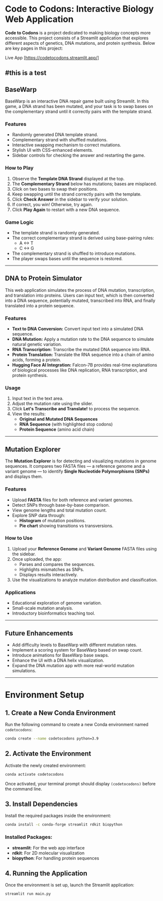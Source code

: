 # Code to Codons: Interactive Biology Web Application

**Code to Codons** is a project dedicated to making biology concepts more accessible. This project consists of a Streamlit application that explores different aspects of genetics, DNA mutations, and protein synthesis. Below are key pages in this project:

Live App [https://codetocodons.streamlit.app/]

#this is a test
---

## BaseWarp

BaseWarp is an interactive DNA repair game built using Streamlit. In this game, a DNA strand has been mutated, and your task is to swap bases on the complementary strand until it correctly pairs with the template strand.

### Features
- Randomly generated DNA template strand.
- Complementary strand with shuffled mutations.
- Interactive swapping mechanism to correct mutations.
- Stylish UI with CSS-enhanced elements.
- Sidebar controls for checking the answer and restarting the game.

### How to Play
1. Observe the **Template DNA Strand** displayed at the top.
2. The **Complementary Strand** below has mutations; bases are misplaced.
3. Click on two bases to swap their positions.
4. Keep swapping until the strand correctly pairs with the template.
5. Click **Check Answer** in the sidebar to verify your solution.
6. If correct, you win! Otherwise, try again.
7. Click **Play Again** to restart with a new DNA sequence.

### Game Logic
- The template strand is randomly generated.
- The correct complementary strand is derived using base-pairing rules:
  - A <-> T
  - C <-> G
- The complementary strand is shuffled to introduce mutations.
- The player swaps bases until the sequence is restored.

---

## DNA to Protein Simulator

This web application simulates the process of DNA mutation, transcription, and translation into proteins. Users can input text, which is then converted into a DNA sequence, potentially mutated, transcribed into RNA, and finally translated into a protein sequence.

### Features
- **Text to DNA Conversion:** Convert input text into a simulated DNA sequence.
- **DNA Mutation:** Apply a mutation rate to the DNA sequence to simulate natural genetic variation.
- **RNA Transcription:** Transcribe the mutated DNA sequence into RNA.
- **Protein Translation:** Translate the RNA sequence into a chain of amino acids, forming a protein.
- **Hugging Face AI Integration:** Falcon-7B provides real-time explanations of biological processes like DNA replication, RNA transcription, and protein synthesis.

### Usage
1. Input text in the text area.
2. Adjust the mutation rate using the slider.
3. Click **Let's Transcribe and Translate!** to process the sequence.
4. View the results:
   - **Original and Mutated DNA Sequences**
   - **RNA Sequence** (with highlighted stop codons)
   - **Protein Sequence** (amino acid chain)

---

## Mutation Explorer

The **Mutation Explorer** is for detecting and visualizing mutations in genome sequences. It compares two FASTA files — a reference genome and a variant genome — to identify **Single Nucleotide Polymorphisms (SNPs)** and displays them.

### Features
- Upload **FASTA** files for both reference and variant genomes.
- Detect SNPs through base-by-base comparison.
- View genome lengths and total mutation count.
- Explore SNP data through:
  - **Histogram** of mutation positions.
  - **Pie chart** showing transitions vs transversions.

### How to Use
1. Upload your **Reference Genome** and **Variant Genome** FASTA files using the sidebar.
2. Once uploaded, the app:
   - Parses and compares the sequences.
   - Highlights mismatches as SNPs.
   - Displays results interactively.
3. Use the visualizations to analyze mutation distribution and classification.

### Applications
- Educational exploration of genome variation.
- Small-scale mutation analysis.
- Introductory bioinformatics teaching tool.

---

## Future Enhancements
- Add difficulty levels to BaseWarp with different mutation rates.
- Implement a scoring system for BaseWarp based on swap count.
- Introduce animations for BaseWarp base swaps.
- Enhance the UI with a DNA helix visualization.
- Expand the DNA mutation app with more real-world mutation simulations.

---

# Environment Setup

## 1. Create a New Conda Environment
Run the following command to create a new Conda environment named `codetocodons`:

```bash
conda create --name codetocodons python=3.9
```

## 2. Activate the Environment
Activate the newly created environment:

```bash
conda activate codetocodons
```

Once activated, your terminal prompt should display `(codetocodons)` before the command line.

## 3. Install Dependencies
Install the required packages inside the environment:

```bash
conda install -c conda-forge streamlit rdkit biopython 
```

### Installed Packages:
- **streamlit**: For the web app interface
- **rdkit**: For 2D molecular visualization
- **biopython**: For handling protein sequences

## 4. Running the Application
Once the environment is set up, launch the Streamlit application:

```bash
streamlit run main.py
```
